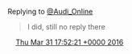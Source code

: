 Replying to [@Audi\_Online](https://twitter.com/AudiOfficial/status/712981615098662913)

> I did, still no reply there

<img src="../../media/tweet.ico" width="12" /> [Thu Mar 31 17:52:21 +0000 2016](https://twitter.com/DromerDenker/status/715597616197865472)